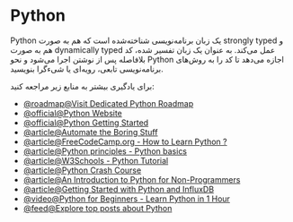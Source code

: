 # Python

Python یک زبان برنامه‌نویسی شناخته‌شده است که هم به صورت strongly typed و هم به صورت dynamically typed عمل می‌کند. به عنوان یک زبان تفسیر شده، کد بلافاصله پس از نوشتن اجرا می‌شود و نحو Python اجازه می‌دهد تا کد را به روش‌های برنامه‌نویسی تابعی، رویه‌ای یا شیءگرا بنویسید.

برای یادگیری بیشتر به منابع زیر مراجعه کنید:

- [@roadmap@Visit Dedicated Python Roadmap](/python)
- [@official@Python Website](https://www.python.org/)
- [@official@Python Getting Started](https://www.python.org/about/gettingstarted/)
- [@article@Automate the Boring Stuff](https://automatetheboringstuff.com/)
- [@article@FreeCodeCamp.org - How to Learn Python ? ](https://www.freecodecamp.org/news/how-to-learn-python/)
- [@article@Python principles - Python basics](https://pythonprinciples.com/)
- [@article@W3Schools - Python Tutorial ](https://www.w3schools.com/python/)
- [@article@Python Crash Course](https://ehmatthes.github.io/pcc/)
- [@article@An Introduction to Python for Non-Programmers](https://thenewstack.io/an-introduction-to-python-for-non-programmers/)
- [@article@Getting Started with Python and InfluxDB](https://thenewstack.io/getting-started-with-python-and-influxdb/)
- [@video@Python for Beginners - Learn Python in 1 Hour](https://www.youtube.com/watch?v=kqtD5dpn9C8\&ab_channel=ProgrammingwithMosh)
- [@feed@Explore top posts about Python](https://app.daily.dev/tags/python?ref=roadmapsh)
